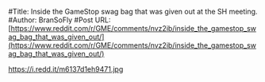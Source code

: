 #Title: Inside the GameStop swag bag that was given out at the SH meeting.
#Author: BranSoFly
#Post URL: [https://www.reddit.com/r/GME/comments/nvz2ib/inside_the_gamestop_swag_bag_that_was_given_out/](https://www.reddit.com/r/GME/comments/nvz2ib/inside_the_gamestop_swag_bag_that_was_given_out/)


https://i.redd.it/m6137d1eh9471.jpg